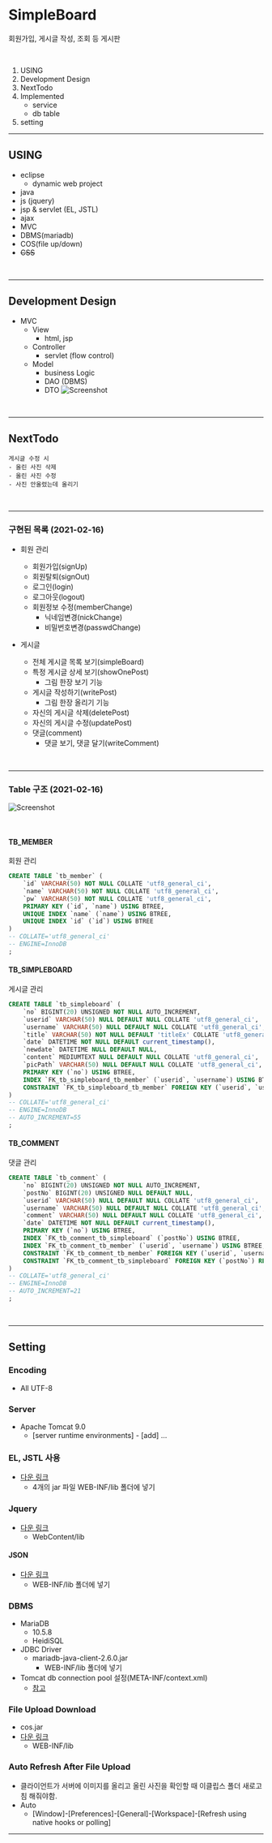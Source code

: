 # SimpleBoard
회원가입, 게시글 작성, 조회 등 게시판

<br>

1. USING
2. Development Design
3. NextTodo
4. Implemented
    - service
    - db table
5. setting

---

## USING
- eclipse
    - dynamic web project
- java
- js (jquery)
- jsp & servlet (EL, JSTL)
- ajax
- MVC
- DBMS(mariadb)
- COS(file up/down)
- ~~CSS~~

<br>

---

## Development Design
- MVC
    - View
        - html, jsp
    - Controller
        - servlet (flow control)
    - Model
        - business Logic
        - DAO (DBMS)
        - DTO
![Screenshot](/imgs/mvc.png)


<br>

---

## NextTodo
```
게시글 수정 시
- 올린 사진 삭제
- 올린 사진 수정
- 사진 안올렸는데 올리기
```

<br>

---

### 구현된 목록 (2021-02-16)
- 회원 관리
    - 회원가입(signUp)
    - 회원탈퇴(signOut)
    - 로그인(login)
    - 로그아웃(logout)
    - 회원정보 수정(memberChange)
        - 닉네임변경(nickChange)
        - 비밀번호변경(passwdChange)

- 게시글
    - 전체 게시글 목록 보기(simpleBoard)
    - 특정 게시글 상세 보기(showOnePost)
        - 그림 한장 보기 기능
    - 게시글 작성하기(writePost)
        - 그림 한장 올리기 기능
    - 자신의 게시글 삭제(deletePost)
    - 자신의 게시글 수정(updatePost)
    - 댓글(comment)
        - 댓글 보기, 댓글 달기(writeComment)

<br>

---

### Table 구조 (2021-02-16)

![Screenshot](/imgs/ERD.png)

<br>

#### TB_MEMBER
회원 관리
```sql
CREATE TABLE `tb_member` (
	`id` VARCHAR(50) NOT NULL COLLATE 'utf8_general_ci',
	`name` VARCHAR(50) NOT NULL COLLATE 'utf8_general_ci',
	`pw` VARCHAR(50) NOT NULL COLLATE 'utf8_general_ci',
	PRIMARY KEY (`id`, `name`) USING BTREE,
	UNIQUE INDEX `name` (`name`) USING BTREE,
	UNIQUE INDEX `id` (`id`) USING BTREE
)
-- COLLATE='utf8_general_ci'
-- ENGINE=InnoDB
;
```

#### TB_SIMPLEBOARD
게시글 관리
```sql
CREATE TABLE `tb_simpleboard` (
	`no` BIGINT(20) UNSIGNED NOT NULL AUTO_INCREMENT,
	`userid` VARCHAR(50) NULL DEFAULT NULL COLLATE 'utf8_general_ci',
	`username` VARCHAR(50) NULL DEFAULT NULL COLLATE 'utf8_general_ci',
	`title` VARCHAR(50) NOT NULL DEFAULT 'titleEx' COLLATE 'utf8_general_ci',
	`date` DATETIME NOT NULL DEFAULT current_timestamp(),
	`newdate` DATETIME NULL DEFAULT NULL,
	`content` MEDIUMTEXT NULL DEFAULT NULL COLLATE 'utf8_general_ci',
	`picPath` VARCHAR(50) NULL DEFAULT NULL COLLATE 'utf8_general_ci',
	PRIMARY KEY (`no`) USING BTREE,
	INDEX `FK_tb_simpleboard_tb_member` (`userid`, `username`) USING BTREE,
	CONSTRAINT `FK_tb_simpleboard_tb_member` FOREIGN KEY (`userid`, `username`) REFERENCES `simpleboard`.`tb_member` (`id`, `name`) ON UPDATE CASCADE ON DELETE SET NULL
)
-- COLLATE='utf8_general_ci'
-- ENGINE=InnoDB
-- AUTO_INCREMENT=55
;

```

#### TB_COMMENT
댓글 관리
```sql
CREATE TABLE `tb_comment` (
	`no` BIGINT(20) UNSIGNED NOT NULL AUTO_INCREMENT,
	`postNo` BIGINT(20) UNSIGNED NULL DEFAULT NULL,
	`userid` VARCHAR(50) NULL DEFAULT NULL COLLATE 'utf8_general_ci',
	`username` VARCHAR(50) NULL DEFAULT NULL COLLATE 'utf8_general_ci',
	`comment` VARCHAR(50) NULL DEFAULT NULL COLLATE 'utf8_general_ci',
	`date` DATETIME NOT NULL DEFAULT current_timestamp(),
	PRIMARY KEY (`no`) USING BTREE,
	INDEX `FK_tb_comment_tb_simpleboard` (`postNo`) USING BTREE,
	INDEX `FK_tb_comment_tb_member` (`userid`, `username`) USING BTREE,
	CONSTRAINT `FK_tb_comment_tb_member` FOREIGN KEY (`userid`, `username`) REFERENCES `simpleboard`.`tb_member` (`id`, `name`) ON UPDATE CASCADE ON DELETE SET NULL,
	CONSTRAINT `FK_tb_comment_tb_simpleboard` FOREIGN KEY (`postNo`) REFERENCES `simpleboard`.`tb_simpleboard` (`no`) ON UPDATE CASCADE ON DELETE CASCADE
)
-- COLLATE='utf8_general_ci'
-- ENGINE=InnoDB
-- AUTO_INCREMENT=21
;
```

<br>

---


## Setting
### Encoding
- All UTF-8
### Server
- Apache Tomcat 9.0
    - [server runtime environments] - [add] ...
### EL, JSTL 사용
- <a href="https://tomcat.apache.org/download-taglibs.cgi">다운 링크</a>
    - 4개의 jar 파일 WEB-INF/lib 폴더에 넣기
### Jquery
- <a href="https://jquery.com/">다운 링크</a>
    - WebContent/lib
#### JSON
- <a href="https://code.google.com/archive/p/json-simple/downloads">다운 링크</a>
    - WEB-INF/lib 폴더에 넣기
### DBMS
- MariaDB
    - 10.5.8
    - HeidiSQL
- JDBC Driver
    - mariadb-java-client-2.6.0.jar
        - WEB-INF/lib 폴더에 넣기
- Tomcat db connection pool 설정(META-INF/context.xml)
    - <a href="https://hwan2.tistory.com/entry/Servlet%EC%97%90%EC%84%9C-MariaDB-%EC%82%AC%EC%9A%A9%EC%8B%9C-Connection-Pool-%EC%84%A4%EC%A0%95-%EB%B0%A9%EB%B2%95">참고</a>
### File Upload Download
- cos.jar
- <a href="http://servlets.com/cos/">다운 링크</a>
    - WEB-INF/lib
### Auto Refresh After File Upload
- 클라이언트가 서버에 이미지를 올리고 올린 사진을 확인할 때 이클립스 폴더 새로고침 해줘야함.
- Auto
    - [Window]-[Preferences]-[General]-[Workspace]-[Refresh using native hooks or polling]
---

